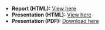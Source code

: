 
- **Report (HTML):** [View here](https://emilyyyliuu.github.io/Assignment5/Assignment05.html)
- **Presentation (HTML):** [View here](https://emilyyyliuu.github.io/Assignment5/presentation.html)
- **Presentation (PDF):** [Download here](https://emilyyyliuu.github.io/Assignment5/presentation.pdf)
